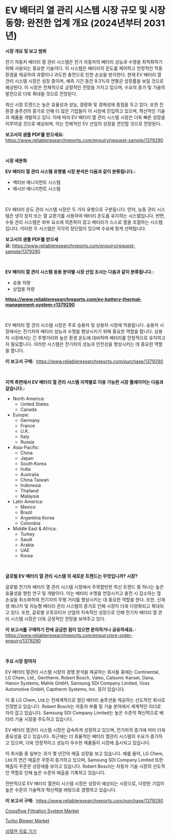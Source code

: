 <p><h1>EV 배터리 열 관리 시스템 시장 규모 및 시장 동향: 완전한 업계 개요 (2024년부터 2031년)</h1></p><p><strong>시장 개요 및 보고 범위</strong></p>
<p><p>전기 자동차 배터리 열 관리 시스템은 전기 자동차의 배터리 성능과 수명을 최적화하기 위해 사용되는 중요한 기술이다. 이 시스템은 배터리의 온도를 제어하고 안정적인 작동 환경을 제공하여 과열이나 과도한 충전으로 인한 손상을 방지한다. 현재 EV 배터리 열 관리 시스템 시장은 성장 중이며, 예측 기간 동안 9.3%의 연평균 성장률을 보일 것으로 예상된다. 이 시장은 전체적으로 긍정적인 전망을 가지고 있으며, 수요의 증가 및 기술의 발전으로 더욱 확대될 것으로 전망된다.</p><p>최신 시장 트렌드는 높은 효율성과 성능, 경량화 및 경제성에 중점을 두고 있다. 또한 친환경 솔루션의 증가로 인해 더 많은 기업들이 이 시장에 진입하고 있으며, 혁신적인 기술과 제품을 개발하고 있다. 이에 따라 EV 배터리 열 관리 시스템 시장은 더욱 빠른 성장을 이루어낼 것으로 예상되며, 이는 전체적인 EV 산업의 성장을 견인할 것으로 전망된다.</p></p>
<p><strong>보고서의 샘플 PDF를 받으세요:</strong> <a href="https://www.reliableresearchreports.com/enquiry/request-sample/1379290">https://www.reliableresearchreports.com/enquiry/request-sample/1379290</a></p>
<p>&nbsp;</p>
<p><strong>시장 세분화</strong></p>
<p><strong>EV 배터리 열 관리 시스템 유형별 시장 분석은 다음과 같이 분류됩니다.:</strong></p>
<p><ul><li>액티브 매니지먼트 시스템</li><li>패시브 매니지먼트 시스템</li></ul></p>
<p>&nbsp;</p>
<p><p>EV 배터리 온도 관리 시스템 시장은 두 가지 유형으로 구분됩니다. 먼저, 능동 관리 시스템은 냉각 장치 또는 열 교환기를 사용하여 배터리 온도를 유지하는 시스템입니다. 반면, 수동 관리 시스템은 외부 요소에 의존하지 않고 배터리가 스스로 열을 조절하는 시스템입니다. 이러한 두 시스템은 각각의 장단점이 있으며 수요에 맞게 선택됩니다.</p></p>
<p><strong>보고서의 샘플 PDF를 받으세요:</strong>&nbsp;<a href="https://www.reliableresearchreports.com/enquiry/request-sample/1379290">https://www.reliableresearchreports.com/enquiry/request-sample/1379290</a></p>
<p>&nbsp;</p>
<p><strong> EV 배터리 열 관리 시스템 응용 분야별 시장 산업 조사는 다음과 같이 분류됩니다.:</strong></p>
<p><ul><li>승용 차량</li><li>상업용 차량</li></ul></p>
<p><strong><a href="https://www.reliableresearchreports.com/ev-battery-thermal-management-system-r1379290">https://www.reliableresearchreports.com/ev-battery-thermal-management-system-r1379290</a></strong></p>
<p>&nbsp;</p>
<p><p>EV 배터리 열 관리 시스템 시장은 주로 승용차 및 상용차 시장에 적용됩니다. 승용차 시장에서는 전기차의 배터리 성능과 수명을 향상시키기 위해 중요한 역할을 합니다. 상용차 시장에서는 긴 주행거리와 높은 환경 온도에 대비하여 배터리를 안정적으로 유지하고자 필요합니다. 이러한 시스템은 전기차의 성능과 안전성을 향상시키는 데 중요한 역할을 합니다.</p></p>
<p><strong>이 보고서 구매:</strong>&nbsp; <a href="https://www.reliableresearchreports.com/purchase/1379290">https://www.reliableresearchreports.com/purchase/1379290</a></p>
<p>&nbsp;</p>
<p><strong>지역 측면에서 EV 배터리 열 관리 시스템 지역별로 이용 가능한 시장 플레이어는 다음과 같습니다.:</strong></p>
<p><ul>
    <li>
        North America:
        <ul>
            <li>United States</li>
            <li>Canada</li>
        </ul>
    </li>
    <li>
        Europe:
        <ul>
            <li>Germany</li>
            <li>France</li>
            <li>U.K.</li>
            <li>Italy</li>
            <li>Russia</li>
        </ul>
    </li>
    <li>
        Asia-Pacific:
        <ul>
            <li>China</li>
            <li>Japan</li>
            <li>South Korea</li>
            <li>India</li>
            <li>Australia</li>
            <li>China Taiwan</li>
            <li>Indonesia</li>
            <li>Thailand</li>
            <li>Malaysia</li>
        </ul>
    </li>
    <li>
        Latin America:
        <ul>
            <li>Mexico</li>
            <li>Brazil</li>
            <li>Argentina Korea</li>
            <li>Colombia</li>
        </ul>
    </li>
    <li>
        Middle East & Africa:
        <ul>
            <li>Turkey</li>
            <li>Saudi</li>
            <li>Arabia</li>
            <li>UAE</li>
            <li>Korea</li>
        </ul>
    </li>
    </ul></p>
<p>&nbsp;</p>
<p><strong>글로벌 EV 배터리 열 관리 시스템 의 새로운 트렌드는 무엇입니까? 시장?</strong></p>
<p><p>글로벌 전기차 배터리 열 관리 시스템 시장에서 주목할만한 최신 트렌드 중 하나는 높은 효율성을 향한 연구 및 개발이다. 이는 배터리 수명을 연장시키고 충전 시 감소하는 열 손실을 최소화하여 전기차의 주행 거리를 향상시키는 데 중요한 역할을 한다. 또한, 신재생 에너지 및 지능형 배터리 관리 시스템의 증가로 인해 시장이 더욱 다양화되고 확대되고 있다. 또한, 글로벌 오토모티브 산업의 지속적인 성장으로 인해 전기차 배터리 열 관리 시스템 시장은 더욱 긍정적인 전망을 보여주고 있다.</p></p>
<p><strong>이 보고서를 구매하기 전에 궁금한 점이 있으면 문의하거나 공유하세요.</strong>- <a href="https://www.reliableresearchreports.com/enquiry/pre-order-enquiry/1379290">https://www.reliableresearchreports.com/enquiry/pre-order-enquiry/1379290</a></p>
<p>&nbsp;</p>
<p><strong>주요 시장 참여자</strong></p>
<p><p>EV 배터리 열관리 시스템 시장의 경쟁 분석을 제공하는 회사들 중에는 Continental, LG Chem, Ltd., Gentherm, Robert Bosch, Valeo, Calsonic Kansei, Dana, Hanon Systems, Mahle GmbH, Samsung SDI Company Limited, Voss Automotive GmbH, Captherm Systems, Inc. 등이 있습니다. </p><p>이 중 LG Chem, Ltd.는 전세계적으로 첨단 배터리 솔루션을 제공하는 선도적인 회사로 인정받고 있습니다. Robert Bosch는 자동차 부품 및 기술 분야에서 세계적인 리더로 자리 잡고 있습니다. Samsung SDI Company Limited는 높은 수준의 혁신력으로 배터리 기술 시장을 주도하고 있습니다.</p><p>EV 배터리 열관리 시스템 시장은 급속하게 성장하고 있으며, 전기차의 증가에 따라 더욱 중요성을 갖고 있습니다. 최근에는 더 효율적인 배터리 열관리 시스템의 수요가 증가하고 있으며, 더욱 안정적이고 성능이 우수한 제품들이 시장에 출시되고 있습니다.</p><p>이 회사들 중 일부는 과거 몇 년간의 매출 성장을 보고 있습니다. 예를 들어, LG Chem, Ltd.의 연간 매출은 꾸준히 증가하고 있으며, Samsung SDI Company Limited 또한 매출이 꾸준한 성장세를 보이고 있습니다. Robert Bosch는 자동차 기술 시장의 선도적인 역할로 인해 높은 수준의 매출을 기록하고 있습니다.</p><p>전반적으로 EV 배터리 열관리 시스템 시장은 성장이 예상되는 시장으로, 다양한 기업이 높은 수준의 기술력과 혁신력을 바탕으로 경쟁하고 있습니다.</p></p>
<p><strong>이 보고서 구매:</strong>&nbsp;&nbsp;<a href="https://www.reliableresearchreports.com/purchase/1379290">https://www.reliableresearchreports.com/purchase/1379290</a></p>
<p><p><a href="https://medium.com/@lavernacole31/crossflow-filtration-system-market-furnishes-information-on-market-share-market-trends-and-market-54a44e70bf76">Crossflow Filtration System Market</a></p><p><a href="https://medium.com/@hskmn/turbo-blower-market-outlook-industry-overview-and-forecast-2024-to-2031-bf8bfbc88fb4">Turbo Blower Market</a></p><p><a href="https://medium.com/@ronnyreilly2022/%EC%8B%AC%ED%98%88%EA%B4%80-%EC%9D%98%EB%A3%8C-%EA%B8%B0%EA%B8%B0-%EC%8B%9C%EC%9E%A5-%EA%B7%9C%EB%AA%A8-%EB%B0%8F-%EC%8B%9C%EC%9E%A5-%EB%8F%99%ED%96%A5-%EC%A0%84%EC%B2%B4-%EC%82%B0%EC%97%85-%EA%B0%9C%EC%9A%94-2024-2031-7739f7facafc">심혈관 의료 기기</a></p></p>